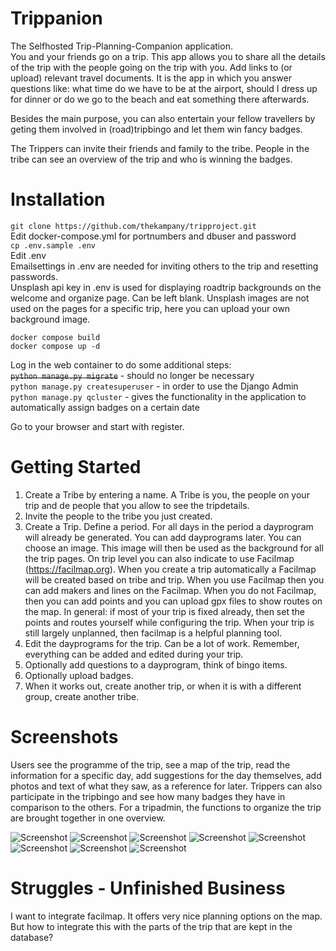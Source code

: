 # Trippanion
The Selfhosted Trip-Planning-Companion application.   
You and your friends go on a trip. This app allows you to share all the details of the trip with the people going on the trip with you. Add links to (or upload) relevant travel documents. 
It is the app in which you answer questions like: what time do we have to be at the airport, should I dress up for dinner or do we go to the beach and eat something there afterwards. 

Besides the main purpose, you can also entertain your fellow travellers by geting them involved in (road)tripbingo and let them win fancy badges. 

The Trippers can invite their friends and family to the tribe. People in the tribe can see an overview of the trip and who is winning the badges.

# Installation
`git clone https://github.com/thekampany/tripproject.git`  
Edit  docker-compose.yml for portnumbers and dbuser and password  
`cp .env.sample .env`  
Edit .env  
Emailsettings in .env are needed for inviting others to the trip and resetting passwords.  
Unsplash api key in .env is used for displaying roadtrip backgrounds on the welcome and organize page. Can be left blank. Unsplash images are not used on the pages for a specific trip, here you can upload your own background image.   
  
`docker compose build`  
`docker compose up -d`  

Log in the web container to do some additional steps:  
~~`python manage.py migrate`~~ - should no longer be necessary     
`python manage.py createsuperuser` - in order to use the Django Admin    
`python manage.py qcluster` - gives the functionality in the application to automatically assign badges on a certain date   

Go to your browser and start with register.  


# Getting Started

1. Create a Tribe by entering a name. A Tribe is you, the people on your trip and de people that you allow to see the tripdetails.
2. Invite the people to the tribe you just created.
3. Create a Trip. Define a period. For all days in the period a dayprogram will already be generated. You can add dayprograms later. You can choose an image. This image will then be used as the background for all the trip pages. On trip level you can also indicate to use Facilmap (https://facilmap.org). When you create a trip automatically a Facilmap will be created based on tribe and trip. When you use Facilmap then you can add makers and lines on the Facilmap. When you do not Facilmap, then you can add points and you can upload gpx files to show routes on the map. In general: if most of your trip is fixed already, then set the points and routes yourself while configuring the trip. When your trip is still largely unplanned, then facilmap is a helpful planning tool.
4. Edit the dayprograms for the trip. Can be a lot of work. Remember, everything can be added and edited during your trip.
5. Optionally add questions to a dayprogram, think of bingo items. 
6. Optionally upload badges.
7. When it works out, create another trip, or when it is with a different group, create another tribe.


# Screenshots
Users see the programme of the trip, see a map of the trip, read the information for a specific day, add suggestions for the day themselves, add photos and text of what they saw, as a reference for later. Trippers can also participate in the tripbingo and see how many badges they have in comparison to the others.
For a tripadmin, the functions to organize the trip are brought together in one overview.

![Screenshot](/screenshots/IMG_3622.PNG )
![Screenshot](/screenshots/IMG_3625.PNG )
![Screenshot](/screenshots/IMG_3503.PNG )
![Screenshot](/screenshots/IMG_3505.PNG )
![Screenshot](/screenshots/IMG_3507.PNG )
![Screenshot](/screenshots/IMG_3508.PNG )
![Screenshot](/screenshots/IMG_3509.PNG )
![Screenshot](/screenshots/IMG_3510.PNG )

 
# Struggles - Unfinished Business
I want to integrate facilmap. It offers very nice planning options on the map. But how to integrate this with the parts of the trip that are kept in the database?
